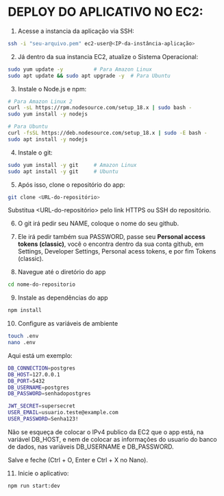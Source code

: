 # DEPLOY DO APLICATIVO NO EC2:

1. Acesse a instancia da aplicação via SSH:

```bash
ssh -i "seu-arquivo.pem" ec2-user@<IP-da-instância-aplicação>
```

2. Já dentro da sua instancia EC2, atualize o Sistema Operacional:

```bash
sudo yum update -y          # Para Amazon Linux
sudo apt update && sudo apt upgrade -y  # Para Ubuntu
```

3. Instale o Node.js e npm:

```bash
# Para Amazon Linux 2
curl -sL https://rpm.nodesource.com/setup_18.x | sudo bash -
sudo yum install -y nodejs

# Para Ubuntu
curl -fsSL https://deb.nodesource.com/setup_18.x | sudo -E bash -
sudo apt install -y nodejs
```

4. Instale o git:

```bash
sudo yum install -y git     # Amazon Linux
sudo apt install -y git     # Ubuntu
```

5. Após isso, clone o repositório do app:

```bash
git clone <URL-do-repositório>
```

Substitua <URL-do-repositório> pelo link HTTPS ou SSH do repositório.

6. O git irá pedir seu NAME, coloque o nome do seu github.
7. Ele irá pedir também sua PASSWORD, passe seu **Personal access tokens (classic)**, você o encontra dentro da sua conta github, em Settings, Developer Settings, Personal acess tokens, e por fim Tokens (classic).

8. Navegue até o diretório do app

```bash
cd nome-do-repositorio
```

9. Instale as dependências do app

```bash
npm install
```

10. Configure as variáveis de ambiente

```bash
touch .env
nano .env
```

Aqui está um exemplo:

```bash
DB_CONNECTION=postgres
DB_HOST=127.0.0.1
DB_PORT=5432
DB_USERNAME=postgres
DB_PASSWORD=senhadopostgres

JWT_SECRET=supersecret
USER_EMAIL=usuario.teste@example.com
USER_PASSWORD=Senha123!
```

Não se esqueça de colocar o IPv4 publico da EC2 que o app está, na variável DB_HOST, e nem de colocar as informações do usuario do banco de dados, nas variáveis DB_USERNAME e DB_PASSWORD.

Salve e feche (Ctrl + O, Enter e Ctrl + X no Nano).

11. Inicie o aplicativo:

```bash
npm run start:dev
```
